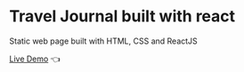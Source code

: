 # Travel Journal built with react

Static web page built with HTML, CSS and ReactJS

[Live Demo](https://hassanelnaggar-travel-journal.netlify.app/) :point_left:
 
